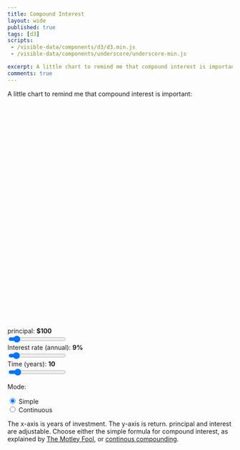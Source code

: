 ```yaml
---
title: Compound Interest
layout: wide
published: true
tags: [d3]
scripts:
 - /visible-data/components/d3/d3.min.js
 - /visible-data/components/underscore/underscore-min.js

excerpt: A little chart to remind me that compound interest is important.
comments: true
---
```

<style type="text/css">
html,
body {
    position: relative;
}

label { display: block; }

#chart {
    width: 100%;
    height: 500px;
}

#money {
    stroke: Steelblue;
    stroke-width: 1;
    fill: none;
}

.point {
    stroke: Steelblue;
    stroke-width: .75;
    fill: #fff;
}

.axis .tick {
    stroke: #444;
    stroke-width: .5;
}

.background {
    fill: #fff;
}

.caption {
    background-color: white;
    border: 1px solid #555;
    border-radius: 3px;
    display: none;
    max-width: 150px;
    padding: .5em;
    position: absolute;
}

.verticle {
    fill: none;
    stroke: #444;
    stroke-width: 0;
}
</style>

A little chart to remind me that compound interest is important:

<div id="chart"> </div>

<form class="adjustments clearfix" role="form">
    <div class="form-group col-md-3" id="principal">
        <label for="principal">principal: <strong>$100</strong></label>
        <input type="range" name="principal" min="0" max="1000" value="100" class="form-control">
    </div>
    <div class="form-group col-md-3" id="interest">
        <label for="interest">Interest rate (annual): <strong>9%</strong></label>
        <input type="range" name="interest" min="0" max="1" step="0.01" value="0.09" class="form-control">
    </div>
    <div class="form-group col-md-3" id="years">
        <label for="years">Time (years): <strong>10</strong></label>
        <input type="range" name="years" min="5" max="50" value="10" class="form-control">
    </div>
    <div class="form-group col-md-3" id="mode">
        <p>Mode:</p>
        <label for="mode" class="radio-inline">
            <input type="radio" name="mode" value="simple" checked> Simple
        </label>
        <label for="mode" class="radio-inline">
            <input type="radio" name="mode" value="continuous"> Continuous
        </label>
    </div>
</form>

The x-axis is years of investment. The y-axis is return. principal and interest are adjustable. Choose either the simple formula for compound interest, as explained by [The Motley Fool](http://www.fool.com/how-to-invest/thirteen-steps/step-1-change-your-life-with-one-calculation.aspx?source=ii1sitlnk0000001), or [continous compounding](http://en.wikipedia.org/wiki/Compound_interest#Continuous_compounding).

<script type="x-jst" id="caption-template">
<h4><%= value %></h4>
<p><%= principal %> initial investment compounded over <%= year %> years at <%= interest %> interest.</p>
</script>

<script type="text/javascript">
var margin = {top: 10, right: 30, bottom: 30, left: 90}
  , width = parseInt(d3.select('#chart').style('width'))
  , width = width - margin.left - margin.right
  , height = parseInt(d3.select('#chart').style('height'))
  , height = height - margin.top - margin.bottom;

var chart = d3.select('#chart').append('svg')
    .style('width', (width + margin.left + margin.right) + 'px')
    .style('height', (height + margin.top + margin.bottom) + 'px')
  .append('g')
    .attr('transform', translate(margin.left, margin.top));

var intcomma = d3.format(",.0f");

var formats = {
    principal: function(d) { return '$' + intcomma(d); },
    interest: d3.format('%'),
    years: String,
    mode: String
};

var x = d3.scale.linear()
    .domain([0, 20])
    .range([0, width]);

var y = d3.scale.linear()
    .domain([0, 100000])
    .range([height, 0]);

var xAxis = d3.svg.axis()
    .scale(x)
    .orient('bottom')
    .tickFormat(String);

var yAxis = d3.svg.axis()
    .scale(y)
    .orient('left')
    .tickFormat(function(d) { return '$' + intcomma(d); });

// caption
var caption = d3.select('body').append('div')
    .attr('class', 'caption');

var template = _.template(d3.select('#caption-template').html());

// mouseover (using a background rect)
var background = chart.append('rect')
    .attr('class', 'background')
    .attr('x', 0)
    .attr('y', 0)
    .attr('width', width)
    .attr('height', height);

var verticle = chart.append('line')
    .attr('class', 'verticle')
    .attr('y1', 0)
    .attr('y2', height);

verticle
    .on('mouseover', showCaption)
    .on('mouseout', hideCaption);

background
    .on('mouseover', showCaption)
    .on('mousemove', showCaption)
    .on('mouseout', hideCaption);

function hideCaption() {
    caption.style('display', 'none');
    verticle.style('stroke-width', 0);
}

function showCaption() {
    var position = d3.mouse(document.body)
      , year = x.invert(d3.mouse(this)[0])
      , value = compound(year);

    caption
        .style('display', 'block')
        .style('left', (position[0] + 10) + 'px')
        .style('top', (position[1] + 10) + 'px')
        .html(template({ 
            value: formats.principal(value),
            year: Math.round(year),
            interest: formats.interest(compound.interest()),
            principal: formats.principal(compound.principal())
        }));

    verticle
        .attr('x1', x(year))
        .attr('x2', x(year))
        .attr('y1', y(value))
        .style('stroke-width', 1);
}

chart.append('g')
    .attr('class', 'x axis')
    .attr('transform', translate(0, height))
    .call(xAxis);

chart.append('g')
    .attr('class', 'y axis')
    .attr('transform', translate(0,0))
    .call(yAxis);

var line = d3.svg.line()
    .x(x)
    .y(function(d) { return y(compound(d)); });

// generate a compounding function
var compound = compounder(100, .1);

// the important line
var money = chart.append('path')
    .attr('id', 'money');

// form events
d3.selectAll('input[type=range],input[type=radio]').on('change', function() {
    // redraw charge on form change
    update();

    // update displayed numbers
    var parent = this.parentNode
      , value = this.value
      , display = d3.select(parent).select('strong')
      , format = formats[this.name];

    display.text(format(value));
});

// initial update
update();

// core functions
function compounder(principal, interest) {

    principal = principal || 0;
    interest = interest || 0;
    continuous = false;

    // get the total return after a given year
    function compound(year) {
        return continuous ?
            principal * Math.pow(Math.E, interest * year) :
            principal * Math.pow((1 + interest), year);
    }

    compound.principal = function(i) {
        if (arguments.length < 1) return principal;
        principal = i;
        return compound;
    }

    compound.interest = function(i) {
        if (arguments.length < 1) return interest;
        interest = i;
        return compound;
    }

    compound.continuous = function(i) {
        if (arguments.length < 1) return continuous;
        continuous = Boolean(i);
        return compound;
    }

    return compound;
}

// render our chart
function update() {
    // get form values: principal, interest, years
    var principal = +d3.select('[name=principal]').property('value')
      , interest = +d3.select('[name=interest]').property('value')
      , years = +d3.select('[name=years]').property('value')
      , continuous = d3.select('[name=mode]:checked').property('value') === "continuous";

    // first, update scales
    compound
        .principal(principal)
        .interest(interest)
        .continuous(continuous);

    x.domain([0, years]);
    y.domain([0, compound(years)]);

    // update axes
    d3.select('.x.axis').call(xAxis);
    d3.select('.y.axis').call(yAxis);

    // add a year to get the full range
    years = d3.range(years + 1);

    money.datum(years)
        .attr('d', line);

    // put some dots on it
    var circles = chart.selectAll('circle.point')
        .data(years);
    
    circles.enter().append('circle')
        .attr('class', 'point')
        .attr('r', 3);
    
    circles
        .attr('cx', x)
        .attr('cy', function(d) { return y(compound(d)); });

    circles.exit().remove();
}

function translate(x, y) {
    return "translate("+x+","+y+")"; 
}

</script>